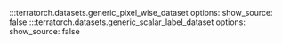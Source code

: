 :::terratorch.datasets.generic_pixel_wise_dataset
    options:
        show_source: false
:::terratorch.datasets.generic_scalar_label_dataset
    options:
        show_source: false


